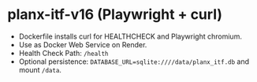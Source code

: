 # planx-itf-v16 (Playwright + curl)

- Dockerfile installs curl for HEALTHCHECK and Playwright chromium.
- Use as Docker Web Service on Render.
- Health Check Path: `/health`
- Optional persistence: `DATABASE_URL=sqlite:////data/planx_itf.db` and mount `/data`.
